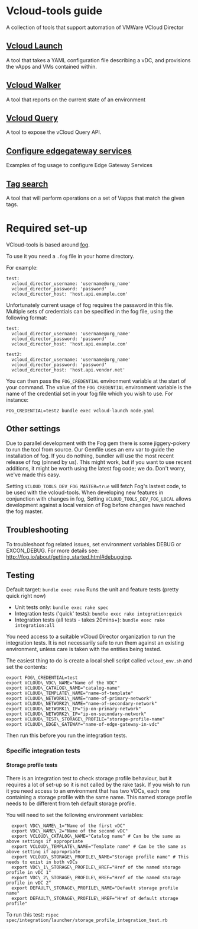 Vcloud-tools guide
============

A collection of tools that support automation of VMWare VCloud Director

## [Vcloud Launch][vcloud-launch]
A tool that takes a YAML configuration file describing a vDC, and provisions
the vApps and VMs contained within.

## [Vcloud Walker][vcloudwalker]
A tool that reports on the current state of an environment

## [Vcloud Query][vcloud-query]
A tool to expose the vCloud Query API.

## [Configure edgegateway services][edgegateway]
Examples of fog usage to configure Edge Gateway Services

## [Tag search][tag_search]
A tool that will perform operations on a set of Vapps that match the given tags.

Required set-up
===============

VCloud-tools is based around [fog].

To use it you need a `.fog` file in your home directory.

For example:

    test:
      vcloud_director_username: 'username@org_name'
      vcloud_director_password: 'password'
      vcloud_director_host: 'host.api.example.com'

Unfortunately current usage of fog requires the password in this file. Multiple sets of credentials can be specified in the fog file, using the following format:

    test:
      vcloud_director_username: 'username@org_name'
      vcloud_director_password: 'password'
      vcloud_director_host: 'host.api.example.com'

    test2:
      vcloud_director_username: 'username@org_name'
      vcloud_director_password: 'password'
      vcloud_director_host: 'host.api.vendor.net'

You can then pass the `FOG_CREDENTIAL` environment variable at the start of your command. The value of the `FOG_CREDENTIAL` environment variable is the name of the credential set in your fog file which you wish to use.  For instance:

    FOG_CREDENTIAL=test2 bundle exec vcloud-launch node.yaml

## Other settings

Due to parallel development with the Fog gem there is some jiggery-pokery to run
the tool from source. Our Gemfile uses an env var to guide the installation of fog.
If you do nothing, bundler will use the most recent release of fog (pinned by us).
This might work, but if you want to use recent additions, it might be worth using the
latest fog code; we do. Don't worry, we've made this easy.

Setting `VCLOUD_TOOLS_DEV_FOG_MASTER=true` will fetch
Fog's lastest code, to be used with the vcloud-tools. When developing new features
in conjunction with changes in fog, Setting `VCLOUD_TOOLS_DEV_FOG_LOCAL` allows
development against a local version of Fog before changes have reached the fog
master.

## Troubleshooting

To troubleshoot fog related issues, set environment variables DEBUG or EXCON_DEBUG.
For more details see: http://fog.io/about/getting_started.html#debugging.

## Testing

Default target: `bundle exec rake`
Runs the unit and feature tests (pretty quick right now)

* Unit tests only: `bundle exec rake spec`
* Integration tests ('quick' tests): `bundle exec rake integration:quick`
* Integration tests (all tests - takes 20mins+): `bundle exec rake integration:all`

You need access to a suitable vCloud Director organization to run the
integration tests. It is not necessarily safe to run them against an existing
environment, unless care is taken with the entities being tested.

The easiest thing to do is create a local shell script called
`vcloud_env.sh` and set the contents:

    export FOG\_CREDENTIAL=test
    export VCLOUD\_VDC\_NAME="Name of the VDC"
    export VCLOUD\_CATALOG\_NAME="catalog-name"
    export VCLOUD\_TEMPLATE\_NAME="name-of-template"
    export VCLOUD\_NETWORK1\_NAME="name-of-primary-network"
    export VCLOUD\_NETWORK2\_NAME="name-of-secondary-network"
    export VCLOUD\_NETWORK1\_IP="ip-on-primary-network"
    export VCLOUD\_NETWORK2\_IP="ip-on-secondary-network"
    export VCLOUD\_TEST\_STORAGE\_PROFILE="storage-profile-name"
    export VCLOUD\_EDGE\_GATEWAY="name-of-edge-gateway-in-vdc"

Then run this before you run the integration tests.

### Specific integration tests

#### Storage profile tests

There is an integration test to check storage profile behaviour, but it requires a lot of set-up so it is not called by the rake task. If you wish to run it you need access to an environment that has two VDCs, each one containing a storage profile with the same name. This named storage profile needs to be different from teh default storage profile.

You will need to set the following environment variables:

      export VDC\_NAME\_1="Name of the first vDC"
      export VDC\_NAME\_2="Name of the second vDC"
      export VCLOUD\_CATALOG\_NAME="Catalog name" # Can be the same as above settings if appropriate
      export VCLOUD\_TEMPLATE\_NAME="Template name" # Can be the same as above setting if appropriate
      export VCLOUD\_STORAGE\_PROFILE\_NAME="Storage profile name" # This needs to exist in both vDCs
      export VDC\_1\_STORAGE\_PROFILE\_HREF="Href of the named storage profile in vDC 1"
      export VDC\_2\_STORAGE\_PROFILE\_HREF="Href of the named storage profile in vDC 2"
      export DEFAULT\_STORAGE\_PROFILE\_NAME="Default storage profile name"
      export DEFAULT\_STORAGE\_PROFILE\_HREF="Href of default storage profile"

To run this test: `rspec spec/integration/launcher/storage_profile_integration_test.rb`

[vcloudwalker]: https://github.com/alphagov/vcloud-walker
[edgegateway]: docs/edgegateway.md
[tag_search]: docs/tag_search.md
[vcloud-launch]: docs/vcloud-launch.md
[vcloud-query]: docs/vcloud-query.md
[fog]: http://fog.io/
